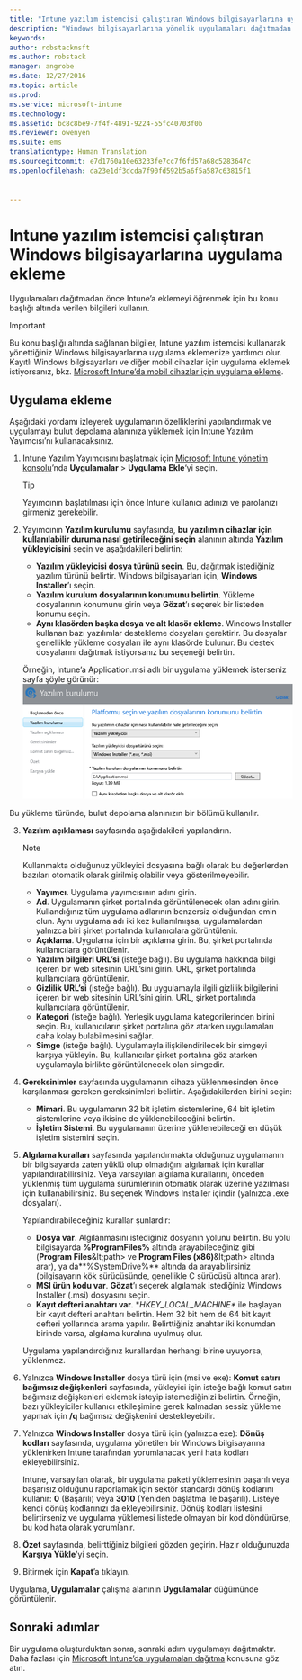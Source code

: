```yaml
---
title: "Intune yazılım istemcisi çalıştıran Windows bilgisayarlarına uygulama ekleme | Microsoft Docs"
description: "Windows bilgisayarlarına yönelik uygulamaları dağıtmadan önce Intune’a eklemeyi öğrenmek için bu konu başlığı altında verilen bilgileri kullanın."
keywords: 
author: robstackmsft
ms.author: robstack
manager: angrobe
ms.date: 12/27/2016
ms.topic: article
ms.prod: 
ms.service: microsoft-intune
ms.technology: 
ms.assetid: bc8c8be9-7f4f-4891-9224-55fc40703f0b
ms.reviewer: owenyen
ms.suite: ems
translationtype: Human Translation
ms.sourcegitcommit: e7d1760a10e63233fe7cc7f6fd57a68c5283647c
ms.openlocfilehash: da23e1df3dcda7f90fd592b5a6f5a587c63815f1


---
```


# <a name="add-apps-for-windows-pcs-that-run-the-intune-software-client"></a>Intune yazılım istemcisi çalıştıran Windows bilgisayarlarına uygulama ekleme

Uygulamaları dağıtmadan önce Intune’a eklemeyi öğrenmek için bu konu başlığı altında verilen bilgileri kullanın.

> [!IMPORTANT]
> Bu konu başlığı altında sağlanan bilgiler, Intune yazılım istemcisi kullanarak yönettiğiniz Windows bilgisayarlarına uygulama eklemenize yardımcı olur. Kayıtlı Windows bilgisayarları ve diğer mobil cihazlar için uygulama eklemek istiyorsanız, bkz. [Microsoft Intune’da mobil cihazlar için uygulama ekleme](add-apps-for-mobile-devices-in-microsoft-intune.md).


## <a name="add-the-app"></a>Uygulama ekleme
Aşağıdaki yordamı izleyerek uygulamanın özelliklerini yapılandırmak ve uygulamayı bulut depolama alanınıza yüklemek için Intune Yazılım Yayımcısı’nı kullanacaksınız.

1.  Intune Yazılım Yayımcısını başlatmak için [Microsoft Intune yönetim konsolu](https://manage.microsoft.com)’nda **Uygulamalar** &gt; **Uygulama Ekle**‘yi seçin.

    > [!TIP]
    > Yayımcının başlatılması için önce Intune kullanıcı adınızı ve parolanızı girmeniz gerekebilir.

2.  Yayımcının **Yazılım kurulumu** sayfasında, **bu yazılımın cihazlar için kullanılabilir duruma nasıl getirileceğini seçin** alanının altında **Yazılım yükleyicisini** seçin ve aşağıdakileri belirtin:

    - **Yazılım yükleyicisi dosya türünü seçin**. Bu, dağıtmak istediğiniz yazılım türünü belirtir. Windows bilgisayarları için, **Windows Installer**’ı seçin.
    - **Yazılım kurulum dosyalarının konumunu belirtin**. Yükleme dosyalarının konumunu girin veya **Gözat**’ı seçerek bir listeden konumu seçin.
    - **Aynı klasörden başka dosya ve alt klasör ekleme**. Windows Installer kullanan bazı yazılımlar destekleme dosyaları gerektirir. Bu dosyalar genellikle yükleme dosyaları ile aynı klasörde bulunur. Bu destek dosyalarını dağıtmak istiyorsanız bu seçeneği belirtin.

    Örneğin, Intune’a Application.msi adlı bir uygulama yüklemek isterseniz sayfa şöyle görünür: ![Yayımcının yazılım kurulum sayfası](./media/publisher-for-pc.png)

   Bu yükleme türünde, bulut depolama alanınızın bir bölümü kullanılır.

3.  **Yazılım açıklaması** sayfasında aşağıdakileri yapılandırın.

    > [!NOTE]
    > Kullanmakta olduğunuz yükleyici dosyasına bağlı olarak bu değerlerden bazıları otomatik olarak girilmiş olabilir veya gösterilmeyebilir.

    - **Yayımcı**. Uygulama yayımcısının adını girin.
    - **Ad**. Uygulamanın şirket portalında görüntülenecek olan adını girin.<br />Kullandığınız tüm uygulama adlarının benzersiz olduğundan emin olun. Aynı uygulama adı iki kez kullanılmışsa, uygulamalardan yalnızca biri şirket portalında kullanıcılara görüntülenir.
    - **Açıklama**. Uygulama için bir açıklama girin. Bu, şirket portalında kullanıcılara görüntülenir.
    - **Yazılım bilgileri URL’si** (isteğe bağlı). Bu uygulama hakkında bilgi içeren bir web sitesinin URL’sini girin. URL, şirket portalında kullanıcılara görüntülenir.
    - **Gizlilik URL’si** (isteğe bağlı). Bu uygulamayla ilgili gizlilik bilgilerini içeren bir web sitesinin URL’sini girin. URL, şirket portalında kullanıcılara görüntülenir.
    - **Kategori** (isteğe bağlı). Yerleşik uygulama kategorilerinden birini seçin. Bu, kullanıcıların şirket portalına göz atarken uygulamaları daha kolay bulabilmesini sağlar.
    - **Simge** (isteğe bağlı). Uygulamayla ilişkilendirilecek bir simgeyi karşıya yükleyin. Bu, kullanıcılar şirket portalına göz atarken uygulamayla birlikte görüntülenecek olan simgedir.

4.  **Gereksinimler** sayfasında uygulamanın cihaza yüklenmesinden önce karşılanması gereken gereksinimleri belirtin. Aşağıdakilerden birini seçin:

    - **Mimari**. Bu uygulamanın 32 bit işletim sistemlerine, 64 bit işletim sistemlerine veya ikisine de yüklenebileceğini belirtin.
    - **İşletim Sistemi**. Bu uygulamanın üzerine yüklenebileceği en düşük işletim sistemini seçin.

5.  **Algılama kuralları** sayfasında yapılandırmakta olduğunuz uygulamanın bir bilgisayarda zaten yüklü olup olmadığını algılamak için kurallar yapılandırabilirsiniz. Veya varsayılan algılama kurallarını, önceden yüklenmiş tüm uygulama sürümlerinin otomatik olarak üzerine yazılması için kullanabilirsiniz. Bu seçenek Windows Installer içindir (yalnızca .exe dosyaları).

    Yapılandırabileceğiniz kurallar şunlardır:
    - **Dosya var**. Algılanmasını istediğiniz dosyanın yolunu belirtin. Bu yolu bilgisayarda **%ProgramFiles%** altında arayabileceğiniz gibi (**Program Files**\&lt;path&gt; ve **Program Files (x86)**\&lt;path&gt; altında arar), ya da**%SystemDrive%** altında da arayabilirsiniz (bilgisayarın kök sürücüsünde, genellikle C sürücüsü altında arar).
    - **MSI ürün kodu var**. **Gözat**’ı seçerek algılamak istediğiniz Windows Installer (.msi) dosyasını seçin.
    - **Kayıt defteri anahtarı var**. **HKEY_LOCAL_MACHINE\** ile başlayan bir kayıt defteri anahtarı belirtin. Hem 32 bit hem de 64 bit kayıt defteri yollarında arama yapılır. Belirttiğiniz anahtar iki konumdan birinde varsa, algılama kuralına uyulmuş olur.

    Uygulama yapılandırdığınız kurallardan herhangi birine uyuyorsa, yüklenmez.

6.  Yalnızca **Windows Installer** dosya türü için (msi ve exe): **Komut satırı bağımsız değişkenleri** sayfasında, yükleyici için isteğe bağlı komut satırı bağımsız değişkenleri eklemek isteyip istemediğinizi belirtin. Örneğin, bazı yükleyiciler kullanıcı etkileşimine gerek kalmadan sessiz yükleme yapmak için **/q** bağımsız değişkenini destekleyebilir.

7.  Yalnızca **Windows Installer** dosya türü için (yalnızca exe): **Dönüş kodları** sayfasında, uygulama yönetilen bir Windows bilgisayarına yüklenirken Intune tarafından yorumlanacak yeni hata kodları ekleyebilirsiniz.

    Intune, varsayılan olarak, bir uygulama paketi yüklemesinin başarılı veya başarısız olduğunu raporlamak için sektör standardı dönüş kodlarını kullanır: **0** (Başarılı) veya **3010** (Yeniden başlatma ile başarılı). Listeye kendi dönüş kodlarınızı da ekleyebilirsiniz. Dönüş kodları listesini belirtirseniz ve uygulama yüklemesi listede olmayan bir kod döndürürse, bu kod hata olarak yorumlanır.

8.  **Özet** sayfasında, belirttiğiniz bilgileri gözden geçirin. Hazır olduğunuzda **Karşıya Yükle**’yi seçin.

9. Bitirmek için **Kapat**’a tıklayın.

Uygulama, **Uygulamalar** çalışma alanının **Uygulamalar** düğümünde görüntülenir.

## <a name="next-steps"></a>Sonraki adımlar

Bir uygulama oluşturduktan sonra, sonraki adım uygulamayı dağıtmaktır. Daha fazlası için [Microsoft Intune’da uygulamaları dağıtma](deploy-apps.md) konusuna göz atın.



<!--HONumber=Dec16_HO5-->


